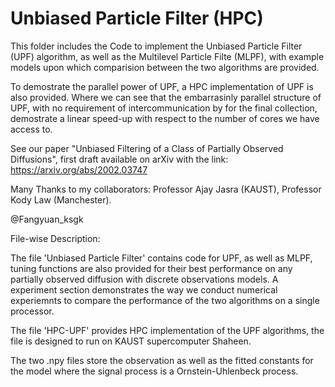 # Unbiased Particle Filter (HPC)

This folder includes the Code to implement the Unbiased Particle Filter (UPF) algorithm, as well as the Multilevel Particle Filte (MLPF), with example models upon which comparision between the two algorithms are provided. 

To demostrate the parallel power of UPF, a HPC implementation of UPF is also provided. Where we can see that the embarrasinly parallel structure of UPF, with no requirement of intercommunication by for the final collection, demostrate a linear speed-up with respect to the number of cores we have access to.

See our paper "Unbiased Filtering of a Class of Partially Observed Diffusions", first draft available on arXiv with the link: 
https://arxiv.org/abs/2002.03747

Many Thanks to my collaborators: Professor Ajay Jasra (KAUST), Professor Kody Law (Manchester).

@Fangyuan_ksgk

File-wise Description:

The file 'Unbiased Particle Filter' contains code for UPF, as well as MLPF, tuning functions are also provided for their best performance on any partially observed diffusion with discrete observations models. A experiment section demonstrates the way we conduct numerical experiemnts to compare the performance of the two algorithms on a single processor.

The file 'HPC-UPF' provides HPC implementation of the UPF algorithms, the file is designed to run on KAUST supercomputer Shaheen.

The two .npy files store the observation as well as the fitted constants for the model where the signal process is a Ornstein-Uhlenbeck process.
